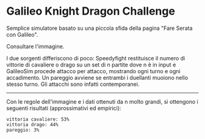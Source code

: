 # Galileo Knight Dragon Challenge
Semplice simulatore basato su una piccola sfida della pagina "Fare Serata con Galileo".

Consultare l'immagine.

I due sorgenti differiscono di poco: Speedyfight restituisce il numero di vittorie di cavaliere o drago su un set di n partite dove n è in input e GalileoSim procede attacco per attacco, mostrando ogni turno e ogni accadimento.
Un pareggio avviene se entrambi i duellanti muoiono nello stesso turno. Gli attacchi sono infatti contemporanei.

----

Con le regole dell'immagine e i dati ottenuti da n molto grandi, si ottengono i seguenti risultati (approssimativi ed empirici):

	vittoria cavaliere: 53%
	vittoria drago: 44%
	pareggio: 3%
